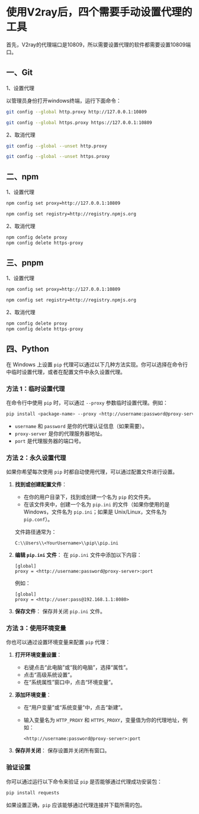 # 使用V2ray后，四个需要手动设置代理的工具
首先，V2ray的代理端口是10809，所以需要设置代理的软件都需要设置10809端口。
## 一、Git
1、设置代理

以管理员身份打开windows终端，运行下面命令：
```bash
git config --global http.proxy http://127.0.0.1:10809

git config --global https.proxy https://127.0.0.1:10809
```

2、取消代理
```bash
git config --global --unset http.proxy

git config --global --unset https.proxy
```

## 二、npm
1、设置代理
```bash
npm config set proxy=http://127.0.0.1:10809

npm config set registry=http://registry.npmjs.org
```
2、取消代理
```bash
npm config delete proxy
npm config delete https-proxy
```

## 三、pnpm
1、设置代理
```bash
npm config set proxy=http://127.0.0.1:10809

npm config set registry=http://registry.npmjs.org
```
2、取消代理
```bash
npm config delete proxy
npm config delete https-proxy
```

## 四、Python
在 Windows 上设置 `pip` 代理可以通过以下几种方法实现。你可以选择在命令行中临时设置代理，或者在配置文件中永久设置代理。

### 方法 1：临时设置代理

在命令行中使用 `pip` 时，可以通过 `--proxy` 参数临时设置代理。例如：

```bash
pip install <package-name> --proxy <http://username:password@proxy-server>:port

```

- `username` 和 `password` 是你的代理认证信息（如果需要）。
- `proxy-server` 是你的代理服务器地址。
- `port` 是代理服务器的端口号。

### 方法 2：永久设置代理

如果你希望每次使用 `pip` 时都自动使用代理，可以通过配置文件进行设置。

1. **找到或创建配置文件**：
    - 在你的用户目录下，找到或创建一个名为 `pip` 的文件夹。
    - 在该文件夹中，创建一个名为 `pip.ini` 的文件（如果你使用的是 Windows，文件名为 `pip.ini`；如果是 Unix/Linux，文件名为 `pip.conf`）。
    
    文件路径通常为：
    
    ```
    C:\\Users\\<YourUsername>\\pip\\pip.ini
    ```
    
2. **编辑 `pip.ini` 文件**：
在 `pip.ini` 文件中添加以下内容：
    
    ```
    [global]
    proxy = <http://username:password@proxy-server>:port
    ```
    
    例如：
    
    ```
    [global]
    proxy = <http://user:pass@192.168.1.1:8080>
    ```
    
3. **保存文件**：
保存并关闭 `pip.ini` 文件。

### 方法 3：使用环境变量

你也可以通过设置环境变量来配置 `pip` 代理：

1. **打开环境变量设置**：
    - 右键点击“此电脑”或“我的电脑”，选择“属性”。
    - 点击“高级系统设置”。
    - 在“系统属性”窗口中，点击“环境变量”。
2. **添加环境变量**：
    - 在“用户变量”或“系统变量”中，点击“新建”。
    - 输入变量名为 `HTTP_PROXY` 和 `HTTPS_PROXY`，变量值为你的代理地址，例如：
        
        ```
        <http://username:password@proxy-server>:port
        ```
        
3. **保存并关闭**：
保存设置并关闭所有窗口。

### 验证设置

你可以通过运行以下命令来验证 `pip` 是否能够通过代理成功安装包：

```bash
pip install requests

```

如果设置正确，`pip` 应该能够通过代理连接并下载所需的包。